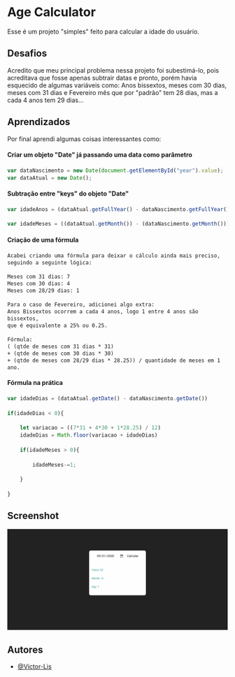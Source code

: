 
# Age Calculator

Esse é um projeto "simples" feito para calcular a idade do usuário.




## Desafios

Acredito que meu principal problema nessa projeto foi subestimá-lo, pois acreditava que fosse apenas subtrair datas e pronto, porém havia esquecido de algumas variáveis como: Anos bissextos, meses com 30 dias, meses com 31 dias e Fevereiro mês que por "padrão" tem 28 dias, mas a cada 4 anos tem 29 dias...




## Aprendizados

Por final aprendi algumas coisas interessantes como: 


#### Criar um objeto "Date" já passando uma data como parâmetro

```javascript
var dataNascimento = new Date(document.getElementById("year").value);
var dataAtual = new Date();
```

#### Subtração entre "keys" do objeto "Date"

```javascript
var idadeAnos = (dataAtual.getFullYear() - dataNascimento.getFullYear())

var idadeMeses = ((dataAtual.getMonth()) - (dataNascimento.getMonth()))
```

#### Criação de uma fórmula

```
Acabei criando uma fórmula para deixar o cálculo ainda mais preciso, seguindo a seguinte lógica:

Meses com 31 dias: 7
Meses com 30 dias: 4
Meses com 28/29 dias: 1

Para o caso de Fevereiro, adicionei algo extra:
Anos Bissextos ocorrem a cada 4 anos, logo 1 entre 4 anos são bissextos, 
que é equivalente a 25% ou 0.25.

Fórmula:
( (qtde de meses com 31 dias * 31) 
+ (qtde de meses com 30 dias * 30)
+ (qtde de meses com 28/29 dias * 28.25)) / quantidade de meses em 1 ano.
```

#### Fórmula na prática
```javascript
var idadeDias = (dataAtual.getDate() - dataNascimento.getDate())

if(idadeDias < 0){

    let variacao = ((7*31 + 4*30 + 1*28.25) / 12)
    idadeDias = Math.floor(variacao + idadeDias)
        
    if(idadeMeses > 0){

        idadeMeses-=1;

    }

}
```

## Screenshot
![Home](https://github.com/Victor-Lis/Age-Calculator/blob/main/Screenshots/Home.png)

## Autores

- [@Victor-Lis](https://github.com/Victor-Lis)


